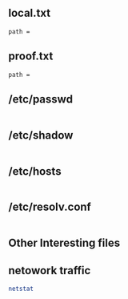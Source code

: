 ## local.txt
```
path =

```
## proof.txt
```
path =

```
## /etc/passwd
```

```
## /etc/shadow
```

```
## /etc/hosts
```

```
## /etc/resolv.conf
```
```

## Other Interesting files

## netowork traffic
```bash
netstat
```
